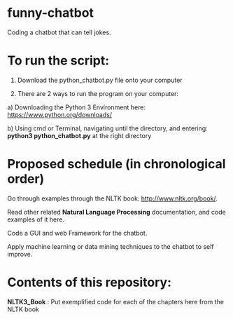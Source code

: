 # funny-chatbot
Coding a chatbot that can tell jokes.

# To run the script:
1. Download the python_chatbot.py file onto your computer

2. There are 2 ways to run the program on your computer:

a) Downloading the Python 3 Environment here: https://www.python.org/downloads/

b) Using cmd or Terminal, navigating until the directory, and entering: **python3 python_chatbot.py** at the right directory

# Proposed schedule (in chronological order)

Go through examples through the NLTK book: http://www.nltk.org/book/.

Read other related **Natural Language Processing** documentation, and code examples of it here.

Code a GUI and web Framework for the chatbot.

Apply machine learning or data mining techniques to the chatbot to self improve.

# Contents of this repository:

**NLTK3_Book** : Put exemplified code for each of the chapters here from the NLTK book
 
